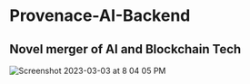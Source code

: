 # Provenace-AI-Backend
## Novel merger of AI and Blockchain Tech 


![Screenshot 2023-03-03 at 8 04 05 PM](https://user-images.githubusercontent.com/114358152/222864178-b42dd6bc-58a7-4989-80b9-d7ec6e6a29f3.png)
